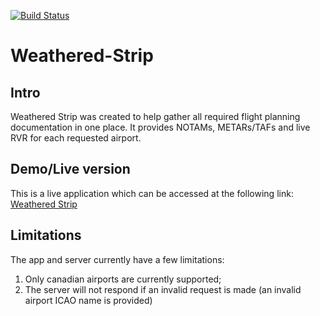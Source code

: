 [![Build Status](https://travis-ci.com/GregoryHamel/weatheredstrip.svg?branch=master)](https://travis-ci.com/GregoryHamel/weatheredstrip)

# Weathered-Strip
## Intro
Weathered Strip was created to help gather all required flight planning documentation in one place. It provides NOTAMs, METARs/TAFs and live RVR for each requested airport.

## Demo/Live version
This is a live application which can be accessed at the following link: [Weathered Strip](https://www.greghamel.com/weatheredstrip)

## Limitations
The app and server currently have a few limitations:
 1. Only canadian airports are currently supported;
 1. The server will not respond if an invalid request is made (an invalid airport ICAO name is provided)
